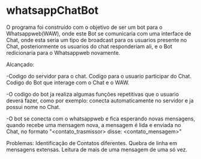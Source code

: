 # whatsappChatBot

O programa foi construído com o objetivo de ser um bot para o Whatsappweb(WAW), onde este Bot se comunicaria com uma interface de Chat, onde esta seria um tipo de broadcast para os usuarios presente no Chat, posteriormente os usuarios do chat responderiam ali, e o Bot redicionaria para o Whatsappweb novamente.

Alcançado:

  -Codigo do servidor para o chat. Codigo para o usuario participar do Chat. Codigo do Bot que interage com o Chat e o WAW.
  
  -O codigo do bot ja realiza algumas funções repetitivas que o usuario deverá fazer, como por exemplo: conecta automaticamente no servidor e ja possui nome no Chat.
  
  -O bot se conecta com o whatsappweb e fica esperando novas mensagens, quando recebe uma mensagem nova, a mensagem é lida e enviada no Chat, no formato "<contato_trasmissor> disse: <contato_mensagem>"
 

Problemas:
  Identificação de Contatos diferentes.
  Quebra de linha em mensagens extensas.
  Leitura de mais de uma mensagem de uma só vez.
